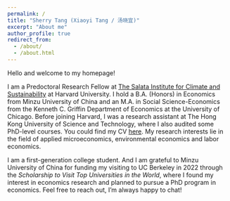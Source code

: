 ```yaml
---
permalink: /
title: "Sherry Tang (Xiaoyi Tang / 汤晓宜)"
excerpt: "About me"
author_profile: true
redirect_from: 
  - /about/
  - /about.html
---
```


Hello and welcome to my homepage!

I am a Predoctoral Research Fellow at [The Salata Institute for Climate and Sustainability](https://salatainstitute.harvard.edu/) at Harvard University. I hold a B.A. (Honors) in Economics from Minzu University of China and an M.A. in Social Science-Economics from the Kenneth C. Griffin Department of Economics at the University of Chicago. Before joining Harvard, I was a research assistant at The Hong Kong University of Science and Technology, where I also audited some PhD-level courses. You could find my CV [here](/files/CV.pdf). My research interests lie in the field of applied microeconomics, environmental economics and labor economics. 

I am a first-generation college student. And I am grateful to Minzu University of China for funding my visiting to UC Berkeley in 2022 through the *Scholarship to Visit Top Universities in the World*, where I found my interest in economics research and planned to pursue a PhD program in economics. Feel free to reach out, I’m always happy to chat!


